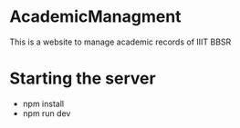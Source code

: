 # AcademicManagment
This is a website to manage academic records of IIIT BBSR

# Starting the server
* npm install
* npm run dev

